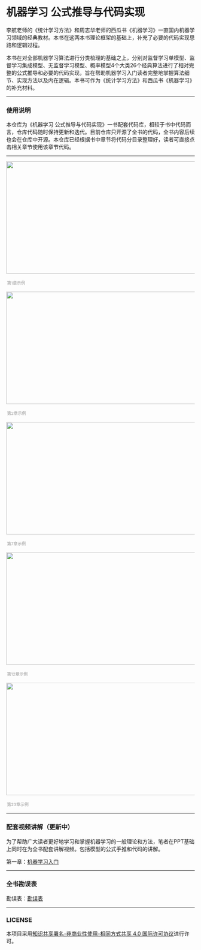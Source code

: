 # 机器学习 公式推导与代码实现
李航老师的《统计学习方法》和周志华老师的西瓜书《机器学习》一直国内机器学习领域的经典教材。本书在这两本书理论框架的基础上，补充了必要的代码实现思路和逻辑过程。

本书在对全部机器学习算法进行分类梳理的基础之上，分别对监督学习单模型、监督学习集成模型、无监督学习模型、概率模型4个大类26个经典算法进行了相对完整的公式推导和必要的代码实现，旨在帮助机器学习入门读者完整地掌握算法细节、实现方法以及内在逻辑。本书可作为《统计学习方法》和西瓜书《机器学习》的补充材料。

---
### 使用说明
本仓库为《机器学习 公式推导与代码实现》一书配套代码库，相较于书中代码而言，仓库代码随时保持更新和迭代。目前仓库只开源了全书的代码，全书内容后续也会在仓库中开源。本仓库已经根据书中章节将代码分目录整理好，读者可直接点击相关章节使用该章节代码。

---


<img 
src="https://github.com/luwill/Machine_Learning_Code_Implementation/blob/master/pic/ppt_1.png"
width = "534" height = "300">
<br>
<div style="color: #999;
font-size:11px;
padding: 2px;">第1章示例</div>


<img 
src="https://github.com/luwill/Machine_Learning_Code_Implementation/blob/master/pic/ppt_2.png"
width = "534" height = "300">
<br>
<div style="color: #999;
font-size:11px;
padding: 2px;">第2章示例</div>


<img 
src="https://github.com/luwill/Machine_Learning_Code_Implementation/blob/master/pic/ppt_3.png"
width = "534" height = "300">
<br>
<div style="color: #999;
font-size:11px;
padding: 2px;">第7章示例</div>

<img 
src="https://github.com/luwill/Machine_Learning_Code_Implementation/blob/master/pic/ppt_4.png"
width = "534" height = "300">
<br>
<div style="color: #999;
font-size:11px;
padding: 2px;">第12章示例</div>


<img 
src="https://github.com/luwill/Machine_Learning_Code_Implementation/blob/master/pic/ppt_5.png"
width = "534" height = "300">
<br>
<div style="color: #999;
font-size:11px;
padding: 2px;">第23章示例</div>


---
### 配套视频讲解（更新中）
为了帮助广大读者更好地学习和掌握机器学习的一般理论和方法，笔者在PPT基础上同时在为全书配套讲解视频。包括模型的公式手推和代码的讲解。

第一章：[机器学习入门](https://www.bilibili.com/video/BV1jR4y1A7aH#reply112207884144)

---
### 全书勘误表
勘误表：[勘误表](https://github.com/luwill/Machine_Learning_Code_Implementation/blob/master/Errata/Errata.md)

---
### LICENSE
本项目采用[知识共享署名-非商业性使用-相同方式共享 4.0 国际许可协议](https://creativecommons.org/licenses/by-nc-sa/4.0/)进行许可。
